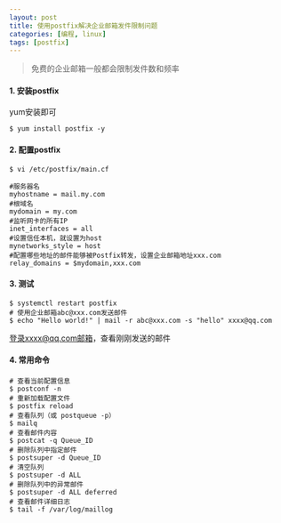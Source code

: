 ```yaml
---
layout: post
title: 使用postfix解决企业邮箱发件限制问题
categories: [编程, linux]
tags: [postfix]
---
```


> 免费的企业邮箱一般都会限制发件数和频率

#### 1. 安装postfix

yum安装即可
```
$ yum install postfix -y
```

#### 2. 配置postfix


```
$ vi /etc/postfix/main.cf

#服务器名
myhostname = mail.my.com
#根域名
mydomain = my.com
#监听网卡的所有IP
inet_interfaces = all
#设置信任本机，就设置为host
mynetworks_style = host
#配置哪些地址的邮件能够被Postfix转发，设置企业邮箱地址xxx.com
relay_domains = $mydomain,xxx.com
```

#### 3. 测试

```
$ systemctl restart postfix
# 使用企业邮箱abc@xxx.com发送邮件
$ echo "Hello world!" | mail -r abc@xxx.com -s "hello" xxxx@qq.com
```

登录xxxx@qq.com邮箱，查看刚刚发送的邮件

#### 4. 常用命令

```
# 查看当前配置信息
$ postconf -n
# 重新加载配置文件
$ postfix reload
# 查看队列（或 postqueue -p）
$ mailq
# 查看邮件内容
$ postcat -q Queue_ID
# 删除队列中指定邮件
$ postsuper -d Queue_ID
# 清空队列
$ postsuper -d ALL
# 删除队列中的异常邮件
$ postsuper -d ALL deferred
# 查看邮件详细日志
$ tail -f /var/log/maillog
```